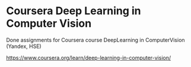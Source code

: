 # Coursera Deep Learning in Computer Vision

Done assignments for Coursera course DeepLearning in ComputerVision (Yandex, HSE)

https://www.coursera.org/learn/deep-learning-in-computer-vision/
